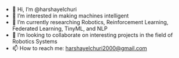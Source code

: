 - 👋 Hi, I’m @harshayelchuri
- 👀 I’m interested in making machines intelligent
- 🌱 I’m currently researching Robotics, Reinforcement Learning, Federated Learning, TinyML, and NLP
- 💞️ I’m looking to collaborate on interesting projects in the field of Robotics Systems
- 📫 How to reach me: harshayelchuri2000@gmail.com

<!---
harshayelchuri/harshayelchuri is a ✨ special ✨ repository because its `README.md` (this file) appears on your GitHub profile.
You can click the Preview link to take a look at your changes.
--->
